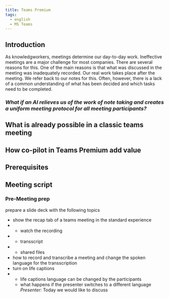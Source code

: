 ```yaml
---
title: Teams Premium
tags:
  - english
  - MS Teams
---
```


## Introduction
As knowledgworkers, meetings determine our day-to-day work. Ineffective meetings are a major challenge for most companies. There are several reasons for this. One of the main reasons is that what was discussed in the meeting was inadequately recorded.
Our real work takes place after the meeting. We refer back to our notes for this. Often, however, there is a lack of a common understanding of what has been decided and which tasks need to be completed.
### *What if an AI relieves us of the work of note taking and creates a uniform meeting protocol for all meeting participants?*
## What is already possible in a classic teams meeting

## How co-pilot in Teams Premium add value

## Prerequisites

## Meeting script
### Pre-Meeting prep
prepare a slide deck with the following topics
- show the recap tab of a teams meeting in the standard experience
- - watch the recording
- - transscript
- - shared files
- how to record and transcribe a meeting and change the spoken language for the transscription
-  turn on life captions
-  - life captions language can be changed by the participants
   - what happens if the presenter switches to a different language
*Presenter:*
Today we would like to discuss
